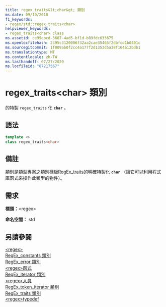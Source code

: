 ```yaml
---
title: regex_traits&lt;char&gt; 類別
ms.date: 09/10/2018
f1_keywords:
- regex/std::regex_traits<char>
helpviewer_keywords:
- regex_traits<char> class
ms.assetid: ce95ebcd-3687-4ad5-bf1d-b89fdc633675
ms.openlocfilehash: 2395c3120006f32aa2cae35465f2dbfcd1b0401c
ms.sourcegitcommit: 1f009ab0f2cc4a177f2d1353d5a38f164612bdb1
ms.translationtype: MT
ms.contentlocale: zh-TW
ms.lasthandoff: 07/27/2020
ms.locfileid: "87217567"
---
```

# <a name="regex_traitsltchargt-class"></a>regex_traits&lt;char&gt; 類別

的特製 `regex_traits` 化 **`char`** 。

## <a name="syntax"></a>語法

```cpp
template <>
class regex_traits<char>
```

## <a name="remarks"></a>備註

類別是類型專案之類別樣板[RegEx_traits](../standard-library/regex-traits-class.md)的明確特製化 **`char`** （讓它可以利用程式庫函式來操作此類型的物件）。

## <a name="requirements"></a>需求

**標頭：**\<regex>

**命名空間：** std

## <a name="see-also"></a>另請參閱

[\<regex>](../standard-library/regex.md)\
[RegEx_constants 類別](../standard-library/regex-constants-class.md)\
[RegEx_error 類別](../standard-library/regex-error-class.md)\
[\<regex>函式](../standard-library/regex-functions.md)\
[RegEx_iterator 類別](../standard-library/regex-iterator-class.md)\
[\<regex>人員](../standard-library/regex-operators.md)\
[RegEx_token_iterator 類別](../standard-library/regex-token-iterator-class.md)\
[RegEx_traits 類別](../standard-library/regex-traits-class.md)\
[\<regex>typedef](../standard-library/regex-typedefs.md)
